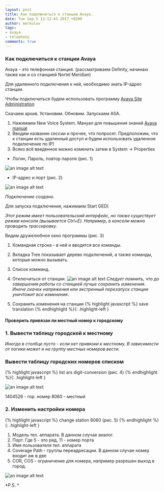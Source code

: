```yaml
---
layout: post
title: Как подключиться к станции Avaya.
date: Tue Sep 5 12:12:41 2017 +0200
author: merkulov
tags:
- avaya 
- telephony
comments: true
---
```

### Как подключиться к станции Avaya

Avaya - это телефонная станция. (рассматриваем Definity, начинаю также как и со станцией Nortel Meridian)

Для удаленного подключения к ней, необходимо знать IP-адрес станции. 

Чтобы подключиться будем использовать программу [Avaya Site Administration](https://yadi.sk/d/cAzxZm0r3McHxb)

Скачаем архив. Установим. Обновим. Запускаем ASA. 

1. Нажимаем New Voice System. Мануал для повышения знаний [Avaya manual](https://yadi.sk/i/xBx0kNpO3McHfE)
2. Вводим название сессии и прочее, что попросят. 
Предположим, что к станции есть удаленный доступ и будем использовать удаленное подключение по IP)
3. Всяко всё введенное можно изменить затем в System -> Properties
  - Логин, Пароль, повтор пароля (рис. 1)
  
  ![an image alt text](http://lepotuli.ru/merkulov/images/5image1.jpg "рис. 1")
  
  - IP-адрес и порт (рис. 2)
  
  ![an image alt text](http://lepotuli.ru/merkulov/images/5image2.jpg "рис. 2")
  
*Подключение создано.*

Для запуска подключения, нажимаем Start GEDI. 

*Этот режим имеет пользовательский интерфейс, но также существует режим консоли (вызывается Ctrl+E).*
*Например, в консоли можно проводить трассировку.*

Видим дружелюбное окно программы  (рис. 3)
1. Командная строка - в ней и вводятся все команды.
2. Вкладка Tree показывает дерево подключений, а также команды, которые можно вызывать.
3. Список комманд.
4. Отключиться от станции.
![an image alt text](http://lepotuli.ru/merkulov/images/5image3.jpg "рис. 3")
*Следует помнить, что до завершения работы со станцией лучше сохранить изменения.*
*Иначе скачек напряжения или экстренный перезапуск станции уничтожит все изменения.*

1. Сохранить изменения на станции
{% highlight javascript %}
save translation
{% endhighlight %}{: .highlight-left }

#### Проверить привязан ли местный номер к городскому
### 1. Вывести таблицу городской к местному 
*Иногда в столбце пусто - если нет привязки к местному.*
*В зависимости от логики может и на группу местных номеров вести.* 
### Вывести таблицу городских номеров списком
{% highlight javascript %}
list ars digit-conversion (рис. 4)
{% endhighlight %}{: .highlight-left }

![an image alt text](http://lepotuli.ru/merkulov/images/5image4.jpg "рис. 4")

1404526 - гор. номер
8060 - местный

### 2. Изменить настройки номера
{% highlight javascript %}
change station 8060 (рис. 5)
{% endhighlight %}{: .highlight-left }

1. Модель тел. аппарата. В данном случае аналог.
2. Порт. Где 5 - это ряд, 11 - номер порта
3. Имя пользователя тел. аппарата
4. Coverage Path - группы переадресации. В данном случае номер входит аж в две
5. COR, COS - ограничение для номера, например разрешен выход в город.

![an image alt text](http://lepotuli.ru/merkulov/images/5image5.jpg "рис. 5")

*P.S. * 
